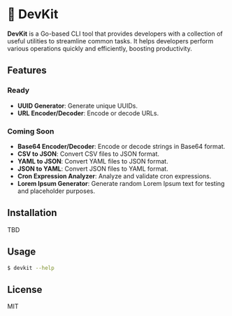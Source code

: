 # 🧰 DevKit

**DevKit** is a Go-based CLI tool that provides developers with a collection of useful utilities to streamline common tasks. It helps developers perform various operations quickly and efficiently, boosting productivity.

## Features

### Ready

- **UUID Generator**: Generate unique UUIDs.
- **URL Encoder/Decoder**: Encode or decode URLs.

### Coming Soon

- **Base64 Encoder/Decoder**: Encode or decode strings in Base64 format.
- **CSV to JSON**: Convert CSV files to JSON format.
- **YAML to JSON**: Convert YAML files to JSON format.
- **JSON to YAML**: Convert JSON files to YAML format.
- **Cron Expression Analyzer**: Analyze and validate cron expressions.
- **Lorem Ipsum Generator**: Generate random Lorem Ipsum text for testing and placeholder purposes.


## Installation

TBD

## Usage

```bash
$ devkit --help
```

## License

MIT